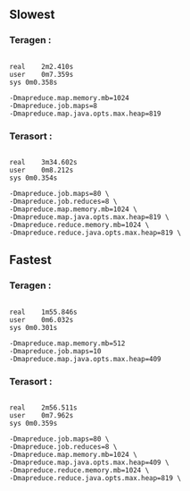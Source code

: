 ## Slowest 
### Teragen : 
<pre><code>
real	2m2.410s
user	0m7.359s
sys	0m0.358s

-Dmapreduce.map.memory.mb=1024 
-Dmapreduce.job.maps=8 
-Dmapreduce.map.java.opts.max.heap=819
</code></pre>
       

### Terasort :
<pre><code>
real	3m34.602s
user	0m8.212s
sys	0m0.354s

-Dmapreduce.job.maps=80 \
-Dmapreduce.job.reduces=8 \
-Dmapreduce.map.memory.mb=1024 \
-Dmapreduce.map.java.opts.max.heap=819 \
-Dmapreduce.reduce.memory.mb=1024 \
-Dmapreduce.reduce.java.opts.max.heap=819 \
</code></pre>

## Fastest
### Teragen :
<pre><code>
real	1m55.846s
user	0m6.032s
sys	0m0.301s

-Dmapreduce.map.memory.mb=512 
-Dmapreduce.job.maps=10 
-Dmapreduce.map.java.opts.max.heap=409
</code></pre>

### Terasort :
<pre><code>
real	2m56.511s
user	0m7.962s
sys	0m0.359s

-Dmapreduce.job.maps=80 \
-Dmapreduce.job.reduces=8 \
-Dmapreduce.map.memory.mb=1024 \
-Dmapreduce.map.java.opts.max.heap=409 \
-Dmapreduce.reduce.memory.mb=1024 \
-Dmapreduce.reduce.java.opts.max.heap=819 \
</code></pre>